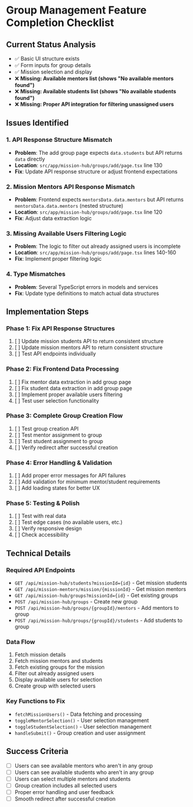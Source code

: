 # Group Management Feature Completion Checklist

## Current Status Analysis
- ✅ Basic UI structure exists
- ✅ Form inputs for group details
- ✅ Mission selection and display
- ❌ **Missing: Available mentors list (shows "No available mentors found")**
- ❌ **Missing: Available students list (shows "No available students found")**
- ❌ **Missing: Proper API integration for filtering unassigned users**

## Issues Identified

### 1. API Response Structure Mismatch
- **Problem**: The add group page expects `data.students` but API returns `data` directly
- **Location**: `src/app/mission-hub/groups/add/page.tsx` line 130
- **Fix**: Update API response structure or adjust frontend expectations

### 2. Mission Mentors API Response Mismatch
- **Problem**: Frontend expects `mentorsData.data.mentors` but API returns `mentorsData.data.mentors` (nested structure)
- **Location**: `src/app/mission-hub/groups/add/page.tsx` line 120
- **Fix**: Adjust data extraction logic

### 3. Missing Available Users Filtering Logic
- **Problem**: The logic to filter out already assigned users is incomplete
- **Location**: `src/app/mission-hub/groups/add/page.tsx` lines 140-160
- **Fix**: Implement proper filtering logic

### 4. Type Mismatches
- **Problem**: Several TypeScript errors in models and services
- **Fix**: Update type definitions to match actual data structures

## Implementation Steps

### Phase 1: Fix API Response Structures
1. [ ] Update mission students API to return consistent structure
2. [ ] Update mission mentors API to return consistent structure
3. [ ] Test API endpoints individually

### Phase 2: Fix Frontend Data Processing
1. [ ] Fix mentor data extraction in add group page
2. [ ] Fix student data extraction in add group page
3. [ ] Implement proper available users filtering
4. [ ] Test user selection functionality

### Phase 3: Complete Group Creation Flow
1. [ ] Test group creation API
2. [ ] Test mentor assignment to group
3. [ ] Test student assignment to group
4. [ ] Verify redirect after successful creation

### Phase 4: Error Handling & Validation
1. [ ] Add proper error messages for API failures
2. [ ] Add validation for minimum mentor/student requirements
3. [ ] Add loading states for better UX

### Phase 5: Testing & Polish
1. [ ] Test with real data
2. [ ] Test edge cases (no available users, etc.)
3. [ ] Verify responsive design
4. [ ] Check accessibility

## Technical Details

### Required API Endpoints
- `GET /api/mission-hub/students?missionId={id}` - Get mission students
- `GET /api/mission-mentors/mission/{missionId}` - Get mission mentors
- `GET /api/mission-hub/groups?missionId={id}` - Get existing groups
- `POST /api/mission-hub/groups` - Create new group
- `POST /api/mission-hub/groups/{groupId}/mentors` - Add mentors to group
- `POST /api/mission-hub/groups/{groupId}/students` - Add students to group

### Data Flow
1. Fetch mission details
2. Fetch mission mentors and students
3. Fetch existing groups for the mission
4. Filter out already assigned users
5. Display available users for selection
6. Create group with selected users

### Key Functions to Fix
- `fetchMissionUsers()` - Data fetching and processing
- `toggleMentorSelection()` - User selection management
- `toggleStudentSelection()` - User selection management
- `handleSubmit()` - Group creation and user assignment

## Success Criteria
- [ ] Users can see available mentors who aren't in any group
- [ ] Users can see available students who aren't in any group
- [ ] Users can select multiple mentors and students
- [ ] Group creation includes all selected users
- [ ] Proper error handling and user feedback
- [ ] Smooth redirect after successful creation
